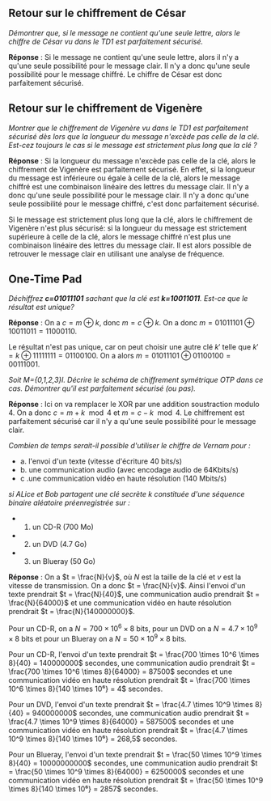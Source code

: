 ## Retour sur le chiffrement de César

*Démontrer que, si le message ne contient qu'une seule lettre, alors le chiffre de César vu dans le TD1 est parfaitement sécurisé.*

**Réponse** : Si le message ne contient qu'une seule lettre, alors il n'y a qu'une seule possibilité pour le message clair. Il n'y a donc qu'une seule possibilité pour le message chiffré. Le chiffre de César est donc parfaitement sécurisé.

## Retour sur le chiffrement de Vigenère

*Montrer que le chiffrement de Vigenère vu dans le TD1 est parfaitement sécurisé dès lors que la longueur du message n'excède pas celle de la clé. Est-cez toujours le cas si le message est strictement plus long que la clé ?*

**Réponse** : Si la longueur du message n'excède pas celle de la clé, alors le chiffrement de Vigenère est parfaitement sécurisé. En effet, si la longueur du message est inférieure ou égale à celle de la clé, alors le message chiffré est une combinaison linéaire des lettres du message clair. Il n'y a donc qu'une seule possibilité pour le message clair. Il n'y a donc qu'une seule possibilité pour le message chiffré, c'est donc parfaitement sécurisé.

Si le message est strictement plus long que la clé, alors le chiffrement de Vigenère n'est plus sécurisé: si la longueur du message est strictement supérieure à celle de la clé, alors le message chiffré n'est plus une combinaison linéaire des lettres du message clair. Il est alors possible de retrouver le message clair en utilisant une analyse de fréquence.

## One-Time Pad

*Déchiffrez **c=01011101** sachant que la clé est **k=10011011**. Est-ce que le résultat est unique?*

**Réponse** : On a $c = m \oplus k$, donc $m = c \oplus k$. On a donc $m = 01011101 \oplus 10011011 = 11000110$.

Le résultat n'est pas unique, car on peut choisir une autre clé $k'$ telle que $k' = k \oplus 11111111 = 01100100$. On a alors $m = 01011101 \oplus 01100100 = 00111001$.

*Soit M={0,1,2,3}l. Décrire le schéma de chiffrement symétrique OTP dans ce cas. Démontrer qu'il est parfaitement sécurisé (ou pas).*

**Réponse** : Ici on va remplacer le XOR par une addition soustraction modulo 4. On a donc $c = m + k \mod 4$ et $m = c - k \mod 4$. Le chiffrement est parfaitement sécurisé car il n'y a qu'une seule possibilité pour le message clair.

*Combien de temps serait-il possible d'utiliser le chiffre de Vernam pour :*
   - a. l'envoi d'un texte (vitesse d'écriture 40 bits/s) 
   - b. une communication audio (avec encodage audio de 64Kbits/s)
   - c .une communication vidéo en haute résolution (140 Mbits/s)
 
*si ALice et Bob partagent une clé secrète k constituée d'une séquence binaire aléatoire préenregistrée sur :*
   - 1. un CD-R (700 Mo)
   - 2. un DVD (4.7 Go)
   - 3. un Blueray (50 Go)

**Réponse** : On a $t = \frac{N}{v}$, où $N$ est la taille de la clé et $v$ est la vitesse de transmission. On a donc $t = \frac{N}{v}$.
Ainsi l'envoi d'un texte prendrait $t = \frac{N}{40}$, une communication audio prendrait $t = \frac{N}{64000}$ et une communication vidéo en haute résolution prendrait $t = \frac{N}{140000000}$.

Pour un CD-R, on a $N = 700 \times 10^6 \times 8$ bits, pour un DVD on a $N = 4.7 \times 10^9 \times 8$ bits et pour un Blueray on a $N = 50 \times 10^9 \times 8$ bits.

Pour un CD-R, l'envoi d'un texte prendrait $t = \frac{700 \times 10^6 \times 8}{40} = 140000000$ secondes, une communication audio prendrait $t = \frac{700 \times 10^6 \times 8}{64000} = 87500$ secondes et une communication vidéo en haute résolution prendrait $t = \frac{700 \times 10^6 \times 8}{140 \times 10⁶} = 4$ secondes.

Pour un DVD, l'envoi d'un texte prendrait $t = \frac{4.7 \times 10^9 \times 8}{40} = 940000000$ secondes, une communication audio prendrait $t = \frac{4.7 \times 10^9 \times 8}{64000} = 587500$ secondes et une communication vidéo en haute résolution prendrait $t = \frac{4.7 \times 10^9 \times 8}{140 \times 10⁶} = 268,5$ secondes.

Pour un Blueray, l'envoi d'un texte prendrait $t = \frac{50 \times 10^9 \times 8}{40} = 10000000000$ secondes, une communication audio prendrait $t = \frac{50 \times 10^9 \times 8}{64000} = 6250000$ secondes et une communication vidéo en haute résolution prendrait $t = \frac{50 \times 10^9 \times 8}{140 \times 10⁶} = 2857$ secondes.

